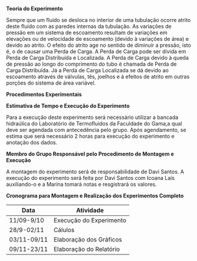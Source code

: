 **Teoria do Experimento**
<p>Sempre que um fluido se desloca no interior de uma tubulação ocorre atrito deste fluido com as paredes internas da tubulação. As variações de pressão em um sistema de escoamento resultam de variações em elevações ou de velocidade de escoamento (devido à variações de área) e devido ao atrito. O efeito do atrito age no sentido de diminuir a pressão, isto é, o de causar uma Perda de Carga. A Perda de Carga pode ser divida em Perda de Carga Distribuída e Localizada. A Perda de Carga devido à queda de pressão ao longo do comprimento do tubo é chamada de Perda de Carga Distribuída. Já a Perda de Carga Localizada se dá devido ao escoamento através de válvulas, tês, joelhos e à efeitos de atrito em outras porções do sistema de área variável.</p>

**Procedimentos Experimentais**
<p>


**Estimativa de Tempo e Execução do Experimento**
<p>Para a execução deste experimento será necessário utilizar a bancada hidraúlica do Laboratório de Termofluidos da Faculdade do Gama,a qual deve ser agendada com antecedência pelo grupo. Após agendamento, se estima que será necessário 2 horas para execução do experimento e anotação dos dados.</p>

**Membro do Grupo Responsável pelo Procedimento de Montagem e Execução**
<p>A montagem do experimento será de responsabilidade de Davi Santos. A execução do experimento será feita por Davi Santos com Icoana Laís auxiliando-o e a Marina tomará notas e resgistrará os valores.</p>

**Cronograma para Montagem e Realização dos Experimentos Completo**

Data | Atividade
---- | ----------
11/09-9/10| Execução do Experimento
28/9-02/11 |  Cálulos 
03/11-09/11 | Elaboração dos Gráficos
09/11-23/11 |  Elaboração do Relatório
